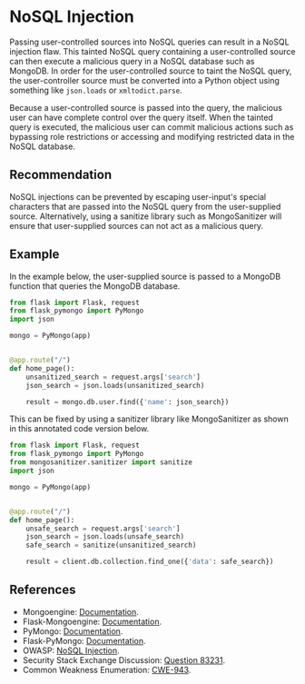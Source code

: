 # NoSQL Injection
Passing user-controlled sources into NoSQL queries can result in a NoSQL injection flaw. This tainted NoSQL query containing a user-controlled source can then execute a malicious query in a NoSQL database such as MongoDB. In order for the user-controlled source to taint the NoSQL query, the user-controller source must be converted into a Python object using something like `json.loads` or `xmltodict.parse`.

Because a user-controlled source is passed into the query, the malicious user can have complete control over the query itself. When the tainted query is executed, the malicious user can commit malicious actions such as bypassing role restrictions or accessing and modifying restricted data in the NoSQL database.


## Recommendation
NoSQL injections can be prevented by escaping user-input's special characters that are passed into the NoSQL query from the user-supplied source. Alternatively, using a sanitize library such as MongoSanitizer will ensure that user-supplied sources can not act as a malicious query.


## Example
In the example below, the user-supplied source is passed to a MongoDB function that queries the MongoDB database.


```python
from flask import Flask, request
from flask_pymongo import PyMongo
import json

mongo = PyMongo(app)


@app.route("/")
def home_page():
    unsanitized_search = request.args['search']
    json_search = json.loads(unsanitized_search)

    result = mongo.db.user.find({'name': json_search})

```
This can be fixed by using a sanitizer library like MongoSanitizer as shown in this annotated code version below.


```python
from flask import Flask, request
from flask_pymongo import PyMongo
from mongosanitizer.sanitizer import sanitize
import json

mongo = PyMongo(app)


@app.route("/")
def home_page():
    unsafe_search = request.args['search']
    json_search = json.loads(unsafe_search)
    safe_search = sanitize(unsanitized_search)

    result = client.db.collection.find_one({'data': safe_search})

```

## References
* Mongoengine: [Documentation](http://mongoengine.org/).
* Flask-Mongoengine: [Documentation](http://docs.mongoengine.org/projects/flask-mongoengine/en/latest/).
* PyMongo: [Documentation](https://pypi.org/project/pymongo/).
* Flask-PyMongo: [Documentation](https://flask-pymongo.readthedocs.io/en/latest/).
* OWASP: [NoSQL Injection](https://owasp.org/www-pdf-archive/GOD16-NOSQL.pdf).
* Security Stack Exchange Discussion: [Question 83231](https://security.stackexchange.com/questions/83231/mongodb-nosql-injection-in-python-code).
* Common Weakness Enumeration: [CWE-943](https://cwe.mitre.org/data/definitions/943.html).
